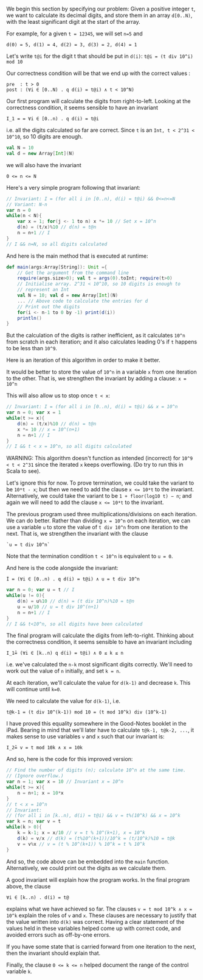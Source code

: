 
We begin this section by specifying our problem: Given a positive integer `t`, we want to calculate its decimal digits, and store them in an array `d[0..N)`, with the least significant digit at the start of the array.

For example, for a given `t = 12345`, we will set `n=5` and 

```
d(0) = 5, d(1) = 4, d(2) = 3, d(3) = 2, d(4) = 1
```

Let's write `t@i` for the digit t that should be put in `d(i)`:
	`t@i = (t div 10^i) mod 10`

Our correctness condition will be that we end up with the correct values :

	pre  : t > 0
	post : (∀i ∈ [0..N) . q d(i) = t@i) ∧ t < 10^N) 

Our first program will calculate the digits from right-to-left. Looking at the correctness condition, it seems sensible to have an invariant

	I_1 = = ∀i ∈ [0..n) . q d(i) = t@i

i.e. all the digits calculated so far are correct. Since `t` is an `Int, t < 2^31 < 10^10`, so 10 digits are enough.

```scala
val N = 10
val d = new Array[Int](N)
```

we will also have the invariant

	0 <= n <= N

Here's a very simple program following that invariant:

```scala
// Invariant: I = (for all i in [0..n), d(i) = t@i) && 0<=n<=N
// Variant: N-n
var n = 0
while(n < N){
	var x = 1; for(j <- 1 to n) x *= 10 // Set x = 10^n
	d(n) = (t/x)%10 // d(n) = t@n
	n = n+1 // I
}
// I && n=N, so all digits calculated
```

And here is the main method that is executed at runtime:

```scala
def main(args:Array[String]): Unit ={
	// Get the argument from the command line
	require(args.size>0); val t = args(0).toInt; require(t>0)
	// Initialise array. 2^31 < 10^10, so 10 digits is enough to
	// represent an Int
	val N = 10; val d = new Array[Int](N)
	... // Above code to calculate the entries for d
	// Print out the digits
	for(i <- n-1 to 0 by -1) print(d(i))
	println()
}
```

But the calculation of the digits is rather inefficient, as it calculates `10^n` from scratch in each iteration; and it also calculates leading 0's if `t` happens to be less than `10^9`.

Here is an iteration of this algorithm in order to make it better. 

It would be better to store the value of `10^n` in a variable `x` from one iteration to the other. That is, we strengthen the invariant by adding a clause: `x = 10^n`

This will also allow us to stop once `t < x`:

```scala
// Invariant: I = (for all i in [0..n), d(i) = t@i) && x = 10^n
var n = 0; var x = 1
while(t >= x){
	d(n) = (t/x)%10 // d(n) = t@n
	x *= 10 // x = 10^(n+1)
	n = n+1 // I
}
// I && t < x = 10^n, so all digits calculated
```

WARNING: This algorithm doesn't function as intended (incorrect) for `10^9 < t < 2^31` since the iterated `x` keeps overflowing. (Do try to run this in Scala to see).

Let's ignore this for now. To prove termination, we could take the variant to be `10*t - x`; but then we need to add the clause `x <= 10*t` to the invariant. Alternatively, we could take the variant to be `1 + floor(log10 t) − n`; and again we will need to add the clause `x <= 10*t` to the invariant.

The previous program used three multiplications/divisions on each iteration. We can do better. Rather than dividing `x = 10^n` on each iteration, we can use a variable `u` to store the value of `t div 10^n` from one iteration to the next. That is, we strengthen the invariant with the clause 

	`u = t div 10^n`

Note that the termination condition `t < 10^n` is equivalent to `u = 0`.

And here is the code alongside the invariant:

	Î = (∀i ∈ [0..n) . q d(i) = t@i) ∧ u = t div 10^n

```scala
var n = 0; var u = t // I
while(u != 0){
	d(n) = u%10 // d(n) = (t div 10^n)%10 = t@n
	u = u/10 // u = t div 10^(n+1)
	n = n+1 // I
}
// I && t<10^n, so all digits have been calculated
```

The final program will calculate the digits from left-to-right. Thinking about the correctness condition, it seems sensible to have an invariant including

	I_1̂= (∀i ∈ [k..n) q d(i) = t@i) ∧ 0 ≤ k ≤ n

i.e. we've calculated the `n-k` most significant digits correctly. We'll need to work out the value of `n` initially, and set `k = n`.

At each iteration, we'll calculate the value for `d(k-1)` and decrease `k`. This will continue until `k=0`.

We need to calculate the value for `d(k-1)`, i.e.

	t@k-1 = (t div 10^(k-1)) mod 10 = (t mod 10^k) div (10^k-1)

I have proved this equality somewhere in the Good-Notes booklet in the iPad. Bearing in mind that we'll later have to calculate `t@k-1, t@k-2, ...`, it makes sense to use variables `v` and `x` such that our invariant is:

	I_2̂= v = t mod 10k ∧ x = 10k

And so, here is the code for this improved version:

```scala
// Find the number of digits (n); calculate 10^n at the same time.
// (Ignore overflow.)
var n = 1; var x = 10 // Invariant x = 10^n
while(t >= x){
	n = n+1; x = 10*x
}
// t < x = 10^n
// Invariant:
// (for all i in [k..n), d(i) = t@i) && v = t%(10^k) && x = 10^k
var k = n; var v = t
while(k > 0){
	k = k-1; x = x/10 // v = t % 10^(k+1), x = 10^k
	d(k) = v/x // d(k) = (t%10^(k+1))/10^k = (t/10^k)%10 = t@k
	v = v%x // v = (t % 10^(k+1)) % 10^k = t % 10^k
}
```

And so, the code above can be embedded into the `main` function. Alternatively, we could print out the digits as we calculate them.

A good invariant will explain how the program works. In the final program above, the clause 

	∀i ∈ [k..n) . d(i) = t@

explains what we have achieved so far. The clauses `v = t mod 10^k ∧ x = 10^k` explain the roles of `v` and `x`. These clauses are necessary to justify that the value written into `d(k)` was correct. Having a clear statement of the values held in these variables helped come up with correct code, and avoided errors such as off-by-one errors.

If you have some state that is carried forward from one iteration to the next, then the invariant should explain that.

Finally, the clause `0 <= k <= n` helped document the range of the control variable `k`.
